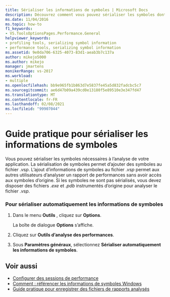 ```yaml
---
title: Sérialiser les informations de symboles | Microsoft Docs
description: Découvrez comment vous pouvez sérialiser les symboles dont vous devez disposer pour analyser votre application et comment la sérialisation de symboles ajoute des symboles au fichier. vsp.
ms.date: 11/04/2016
ms.topic: how-to
f1_keywords:
- VS.ToolsOptionsPages.Performance.General
helpviewer_keywords:
- profiling tools, serializing symbol information
- performance tools, serializing symbol information
ms.assetid: 9e0da706-6325-4073-83d1-aeab3b7c137a
author: mikejo5000
ms.author: mikejo
manager: jmartens
monikerRange: vs-2017
ms.workload:
- multiple
ms.openlocfilehash: bb9e965fb1b863d7e5837fe45a5d832fadcbc5c7
ms.sourcegitcommit: ae6d47b09a439cd0e13180f5e89510e3e347fd47
ms.translationtype: MT
ms.contentlocale: fr-FR
ms.lasthandoff: 02/08/2021
ms.locfileid: "99907044"
---
```

# <a name="how-to-serialize-symbol-information"></a>Guide pratique pour sérialiser les informations de symboles
Vous pouvez sérialiser les symboles nécessaires à l’analyse de votre application. La sérialisation de symboles permet d’ajouter des symboles au fichier .*vsp*. L’ajout d’informations de symboles au fichier .*vsp* permet aux autres utilisateurs d’analyser un rapport de performances sans avoir accès aux symboles d’origine. Si les symboles ne sont pas sérialisés, vous devez disposer des fichiers .*exe* et .*pdb* instrumentés d’origine pour analyser le fichier .*vsp*.

### <a name="to-automatically-serialize-symbol-information"></a>Pour sérialiser automatiquement les informations de symboles

1. Dans le menu **Outils** , cliquez sur **Options**.

     La boîte de dialogue **Options** s’affiche.

2. Cliquez sur **Outils d’analyse des performances**.

3. Sous **Paramètres généraux**, sélectionnez **Sérialiser automatiquement les informations de symboles**.

## <a name="see-also"></a>Voir aussi
- [Configurer des sessions de performance](../profiling/configuring-performance-sessions.md)
- [Comment : référencer les informations de symboles Windows](../profiling/how-to-reference-windows-symbol-information.md)
- [Guide pratique pour enregistrer des fichiers de rapports analysés](/previous-versions/visualstudio/visual-studio-2010/bb763106\(v\=vs.100\))

